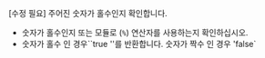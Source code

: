 [수정 필요]
주어진 숫자가 홀수인지 확인합니다.

- 숫자가 홀수인지 또는 모듈로 (`%`) 연산자를 사용하는지 확인하십시오.
- 숫자가 홀수 인 경우``true ''를 반환합니다. 숫자가 짝수 인 경우 'false`